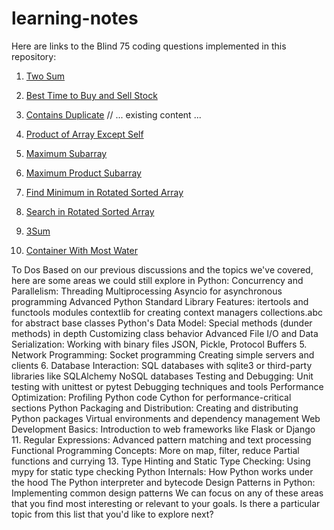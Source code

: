 # learning-notes

Here are links to the Blind 75 coding questions implemented in this repository:

1. [Two Sum](blind_75/two_sum.py)
2. [Best Time to Buy and Sell Stock](blind_75/best_time_to_buy_and_sell_stock.py)
3. [Contains Duplicate](blind_75/contains_duplicate.py)
// ... existing content ...

4. [Product of Array Except Self](blind_75/product_of_array_except_self.py)
5. [Maximum Subarray](blind_75/maximum_subarray.py)
6. [Maximum Product Subarray](blind_75/maximum_product_subarray.py)
7. [Find Minimum in Rotated Sorted Array](blind_75/find_minimum_in_rotated_sorted_array.py)
8. [Search in Rotated Sorted Array](blind_75/search_in_rotated_sorted_array.py)
9. [3Sum](blind_75/3sum.py)
10. [Container With Most Water](blind_75/container_with_most_water.py)


To Dos
Based on our previous discussions and the topics we've covered, here are some areas we could still explore in Python:
Concurrency and Parallelism:
Threading
Multiprocessing
Asyncio for asynchronous programming
Advanced Python Standard Library Features:
itertools and functools modules
contextlib for creating context managers
collections.abc for abstract base classes
Python's Data Model:
Special methods (dunder methods) in depth
Customizing class behavior
Advanced File I/O and Data Serialization:
Working with binary files
JSON, Pickle, Protocol Buffers
5. Network Programming:
Socket programming
Creating simple servers and clients
6. Database Interaction:
SQL databases with sqlite3 or third-party libraries like SQLAlchemy
NoSQL databases
Testing and Debugging:
Unit testing with unittest or pytest
Debugging techniques and tools
Performance Optimization:
Profiling Python code
Cython for performance-critical sections
Python Packaging and Distribution:
Creating and distributing Python packages
Virtual environments and dependency management
Web Development Basics:
Introduction to web frameworks like Flask or Django
11. Regular Expressions:
Advanced pattern matching and text processing
Functional Programming Concepts:
More on map, filter, reduce
Partial functions and currying
13. Type Hinting and Static Type Checking:
Using mypy for static type checking
Python Internals:
How Python works under the hood
The Python interpreter and bytecode
Design Patterns in Python:
Implementing common design patterns
We can focus on any of these areas that you find most interesting or relevant to your goals. Is there a particular topic from this list that you'd like to explore next?
